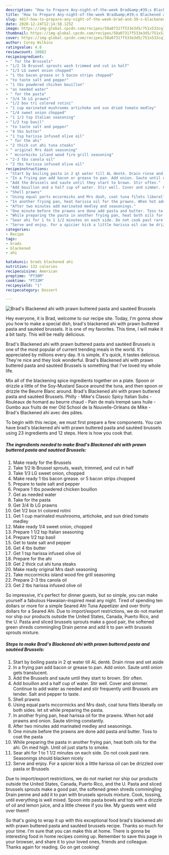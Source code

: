 ```yaml
---
description: "How to Prepare Any-night-of-the-week Brad&amp;#39;s Blackened ahi with prawn buttered pasta and sautéed Brussels"
title: "How to Prepare Any-night-of-the-week Brad&amp;#39;s Blackened ahi with prawn buttered pasta and sautéed Brussels"
slug: 4817-how-to-prepare-any-night-of-the-week-brad-and-39-s-blackened-ahi-with-prawn-buttered-pasta-and-sauteed-brussels
date: 2020-12-24T12:14:58.125Z
image: https://img-global.cpcdn.com/recipes/58a07317f533e3d5/751x532cq70/brads-blackened-ahi-with-prawn-buttered-pasta-and-sauteed-brussels-recipe-main-photo.jpg
thumbnail: https://img-global.cpcdn.com/recipes/58a07317f533e3d5/751x532cq70/brads-blackened-ahi-with-prawn-buttered-pasta-and-sauteed-brussels-recipe-main-photo.jpg
cover: https://img-global.cpcdn.com/recipes/58a07317f533e3d5/751x532cq70/brads-blackened-ahi-with-prawn-buttered-pasta-and-sauteed-brussels-recipe-main-photo.jpg
author: Corey Wilkins
ratingvalue: 4.6
reviewcount: 10882
recipeingredient:
- " for the Brussels"
- "1/2 lb Brussel sprouts wash trimmed and cut in half"
- "1/3 LG sweet onion chopped"
- "1 tbs bacon grease or 5 bacon strips chopped"
- "to taste salt and pepper"
- "1 tbs powdered chicken bouillon"
- "as needed water"
- " for the pasta"
- "3/4 lb LG prawns"
- "1/2 box tri colored rotini"
- "1 cup marinated mushrooms artichoke and sun dried tomato medley"
- "1/4 sweet onion chopped"
- "1 1/2 tsp Italian seasoning"
- "1/2 tsp basil"
- "to taste salt and pepper"
- "4 tbs butter"
- "1 tsp harissa infused olive oil"
- " for the ahi"
- "2 thick cut ahi tuna steaks"
- " original Mrs dash seasoning"
- " mccormicks island wood fire grill seasoning"
- "2-3 tbs canola oil"
- "2 tbs harissa infused olive oil"
recipeinstructions:
- "Start by boiling pasta in 2 qt water till AL dentè. Drain rinse and set aside"
- "In a frying pan add bacon or grease to pan. Add onion. Saute until onion gets translucent."
- "Add the Brussels and saute until they start to brown. Stir often."
- "Add bouillon and a half cup of water. Stir well. Cover and simmer. Continue to add water as needed and stir frequently until Brussels are tender. Salt and pepper to taste."
- "Shell prawns"
- "Using equal parts mccormicks and Mrs dash, coat tuna filets liberally on both sides. let sit while preparing the pasta."
- "In another frying pan, heat harissa oil for the prawns. When hot add prawns and onion. Saute stirring constantly."
- "After two minutes add marinated medley and seasonings."
- "One minute before the prawns are done add pasta and butter. Toss to coat the pasta"
- "While preparing the pasta in another frying pan, heat both oils for the ahi. On med high. Until oil just starts to smoke."
- "Sear ahi for 1 to 1 1/2 minutes on each side. Do not cook past rare. Seasonings should blacken nicely"
- "Serve and enjoy. For a spicier kick a little harissa oil can be drizzled over pasta or Brussels"
categories:
- Recipe
tags:
- brads
- blackened
- ahi

katakunci: brads blackened ahi 
nutrition: 132 calories
recipecuisine: American
preptime: "PT30M"
cooktime: "PT33M"
recipeyield: "1"
recipecategory: Dessert

---
```



![Brad&#39;s Blackened ahi with prawn buttered pasta and sautéed Brussels](https://img-global.cpcdn.com/recipes/58a07317f533e3d5/751x532cq70/brads-blackened-ahi-with-prawn-buttered-pasta-and-sauteed-brussels-recipe-main-photo.jpg)

Hey everyone, it is Brad, welcome to our recipe site. Today, I'm gonna show you how to make a special dish, brad&#39;s blackened ahi with prawn buttered pasta and sautéed brussels. It is one of my favorites. This time, I will make it a bit tasty. This will be really delicious.

Brad&#39;s Blackened ahi with prawn buttered pasta and sautéed Brussels is one of the most popular of current trending meals in the world. It's appreciated by millions every day. It is simple, it's quick, it tastes delicious. They're nice and they look wonderful. Brad&#39;s Blackened ahi with prawn buttered pasta and sautéed Brussels is something that I've loved my whole life.

Mix all of the blackening spice ingredients together on a plate. Spoon or drizzle a little of the Soy-Mustard Sauce around the tuna, and then spoon or drizzle the Beurre Blanc around. Brad&#39;s Blackened ahi with prawn buttered pasta and sautéed Brussels. Philly - Mike&#39;s Classic Spicy Italian Subs - Rouleaux de homard au beurre chaud - Pain de maïs trempé sans huile - Gumbo aux fruits de mer Old School de la Nouvelle-Orléans de Mike - Brad&#39;s Blackened ahi avec des pâtes.


To begin with this recipe, we must first prepare a few components. You can have brad&#39;s blackened ahi with prawn buttered pasta and sautéed brussels using 23 ingredients and 12 steps. Here is how you cook that.

<!--inarticleads1-->

##### The ingredients needed to make Brad&#39;s Blackened ahi with prawn buttered pasta and sautéed Brussels:

1. Make ready  for the Brussels
1. Take 1/2 lb Brussel sprouts, wash, trimmed, and cut in half
1. Take 1/3 LG sweet onion, chopped
1. Make ready 1 tbs bacon grease. or 5 bacon strips chopped
1. Prepare to taste salt and pepper
1. Prepare 1 tbs powdered chicken bouillon
1. Get as needed water
1. Take  for the pasta
1. Get 3/4 lb LG prawns
1. Get 1/2 box tri colored rotini
1. Get 1 cup marinated mushrooms, artichoke, and sun dried tomato medley
1. Make ready 1/4 sweet onion, chopped
1. Prepare 1 1/2 tsp Italian seasoning
1. Prepare 1/2 tsp basil
1. Get to taste salt and pepper
1. Get 4 tbs butter
1. Get 1 tsp harissa infused olive oil
1. Prepare  for the ahi
1. Get 2 thick cut ahi tuna steaks
1. Make ready  original Mrs dash seasoning
1. Take  mccormicks island wood fire grill seasoning
1. Prepare 2-3 tbs canola oil
1. Get 2 tbs harissa infused olive oil


So impressive, it&#39;s perfect for dinner guests, but so simple, you can make yourself a fabulous Hawaiian-inspired meal any night. Tired of spending ten dollars or more for a simple Seared Ahi Tuna Appetizer and over thirty dollars for a Seared Ahi. Due to import/export restrictions, we do not market nor ship our products outside the United States, Canada, Puerto Rico, and the U. Pasta and sliced brussels sprouts make a good pair, the softened green shreds commingling Drain penne and add it to pan with brussels sprouts mixture. 

<!--inarticleads2-->

##### Steps to make Brad&#39;s Blackened ahi with prawn buttered pasta and sautéed Brussels:

1. Start by boiling pasta in 2 qt water till AL dentè. Drain rinse and set aside
1. In a frying pan add bacon or grease to pan. Add onion. Saute until onion gets translucent.
1. Add the Brussels and saute until they start to brown. Stir often.
1. Add bouillon and a half cup of water. Stir well. Cover and simmer. Continue to add water as needed and stir frequently until Brussels are tender. Salt and pepper to taste.
1. Shell prawns
1. Using equal parts mccormicks and Mrs dash, coat tuna filets liberally on both sides. let sit while preparing the pasta.
1. In another frying pan, heat harissa oil for the prawns. When hot add prawns and onion. Saute stirring constantly.
1. After two minutes add marinated medley and seasonings.
1. One minute before the prawns are done add pasta and butter. Toss to coat the pasta
1. While preparing the pasta in another frying pan, heat both oils for the ahi. On med high. Until oil just starts to smoke.
1. Sear ahi for 1 to 1 1/2 minutes on each side. Do not cook past rare. Seasonings should blacken nicely
1. Serve and enjoy. For a spicier kick a little harissa oil can be drizzled over pasta or Brussels


Due to import/export restrictions, we do not market nor ship our products outside the United States, Canada, Puerto Rico, and the U. Pasta and sliced brussels sprouts make a good pair, the softened green shreds commingling Drain penne and add it to pan with brussels sprouts mixture. Cook, tossing, until everything is well mixed. Spoon into pasta bowls and top with a drizzle of oil and lemon juice, and a little cheese if you like. My guests went wild over them!! 

So that's going to wrap it up with this exceptional food brad&#39;s blackened ahi with prawn buttered pasta and sautéed brussels recipe. Thanks so much for your time. I'm sure that you can make this at home. There is gonna be interesting food in home recipes coming up. Remember to save this page in your browser, and share it to your loved ones, friends and colleague. Thanks again for reading. Go on get cooking!
